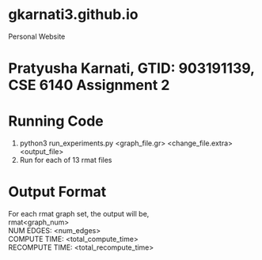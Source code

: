 # gkarnati3.github.io
Personal Website

# Pratyusha Karnati, GTID: 903191139, CSE 6140 Assignment 2

# Running Code
1. python3 run_experiments.py <graph_file.gr> <change_file.extra> <output_file>
2. Run for each of 13 rmat files

# Output Format
For each rmat graph set, the output will be, <br>
rmat<graph_num> <br>
NUM EDGES:  <num_edges> <br>
COMPUTE TIME:  <total_compute_time> <br>
RECOMPUTE TIME:  <total_recompute_time>


